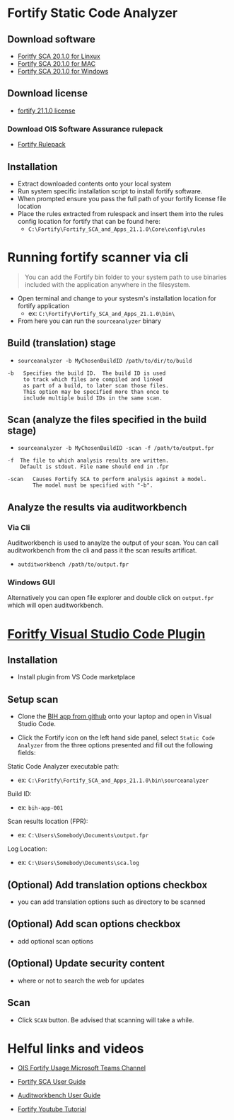 # Fortify Static Code Analyzer 

## Download software
- [Foritfy SCA 20.1.0 for Linxux](https://dvagov.sharepoint.com/sites/OISSwAServiceRequests/Shared%20Documents/Fortify%20Software/21.1.0/Fortify_SCA_and_Apps_21.1.0_Linux.tar.gz)
-  [Fortify SCA 20.1.0 for MAC](https://dvagov.sharepoint.com/sites/OISSwAServiceRequests/Shared%20Documents/Fortify%20Software/21.1.0/Fortify_SCA_and_Apps_21.1.0_Mac.tar.gz)
-  [Fortify SCA 20.1.0 for Windows](https://dvagov.sharepoint.com/sites/OISSwAServiceRequests/Shared%20Documents/Fortify%20Software/21.1.0/Fortify_SCA_and_Apps_21.1.0_Windows.zip)

## Download license
- [fortify 21.1.0 license](https://dvagov.sharepoint.com/sites/OISSwAServiceRequests/Shared%20Documents/Fortify%20Software/fortify.license)

### Download OIS Software Assurance rulepack
- [Fortify Rulepack](https://dvagov.sharepoint.com/sites/OISSwAServiceRequests/Shared%20Documents/Fortify%20Rulepacks/rules_2021.3.0.zip)

## Installation
- Extract downloaded contents onto your local system
- Run system specific installation script to install fortify software.
- When prompted ensure you pass the full path of your fortify license file location
- Place the rules extracted from rulespack and insert them into the rules config location for fortify that can be found here:
  - `C:\Fortify\Fortify_SCA_and_Apps_21.1.0\Core\config\rules`

# Running fortify scanner via cli
> You can add the Fortify bin folder to your system path to use binaries included with the application anywhere in the filesystem.

- Open terminal and change to your systesm's installation location for fortify application 
  - ex: `C:\Fortify\Fortify_SCA_and_Apps_21.1.0\bin\`
- From here you can run the `sourceanalyzer` binary

## Build (translation) stage
- `sourceanalyzer -b MyChosenBuildID /path/to/dir/to/build`
```
-b   Specifies the build ID.  The build ID is used
     to track which files are compiled and linked
     as part of a build, to later scan those files.
     This option may be specified more than once to
     include multiple build IDs in the same scan.
```
## Scan (analyze the files specified in the build stage)
- `sourceanalyzer -b MyChosenBuildID -scan -f /path/to/output.fpr`

```
-f  The file to which analysis results are written.  
    Default is stdout. File name should end in .fpr

-scan   Causes Fortify SCA to perform analysis against a model.  
        The model must be specified with "-b".
```

## Analyze the results via auditworkbench 
### Via Cli
Auditworkbench is used to anaylze the output of your scan. You can call auditworkbench from the cli and pass it the scan results artificat.
- `autditworkbench /path/to/output.fpr`

### Windows GUI
Alternatively you can open file explorer and double click on `output.fpr` which will open auditworkbench.

# [Foritfy Visual Studio Code Plugin](https://marketplace.visualstudio.com/items?itemName=fortifyvsts.fortify-extension-for-vs-code)

## Installation 
- Install plugin from VS Code marketplace

## Setup scan
- Clone the [BIH app from github](https://github.com/department-of-veterans-affairs/bih) onto your laptop and open in Visual Studio Code. 

- Click the Fortify icon on the left hand side panel, select `Static Code Analyzer` from the three options presented and fill out the following fields:

Static Code Analyzer executable path: 
- ex: `C:\Foritfy\Fortify_SCA_and_Apps_21.1.0\bin\sourceanalyzer`

Build ID:
- ex: `bih-app-001`

Scan results location (FPR):
- ex: `C:\Users\Somebody\Documents\output.fpr`

Log Location: 
- ex: `C:\Users\Somebody\Documents\sca.log`

## (Optional) Add translation options checkbox
- you can add translation options such as directory to be scanned 

## (Optional) Add scan options checkbox
- add optional scan options

## (Optional) Update security content
- where or not to search the web for updates

## Scan
- Click `SCAN` button. Be advised that scanning will take a while. 

# Helful links and videos

- [OIS Fortify Usage Microsoft Teams Channel](https://teams.microsoft.com/l/channel/19%3a207c23e32a404e0dae955e57cc5a0c73%40thread.skype/Technical%2520Notes%2520(Fortify%2520Usage)?groupId=3c2ed08f-9317-46fc-9d9a-5d7b71d1816f&tenantId=e95f1b23-abaf-45ee-821d-b7ab251ab3bf)

- [Fortify SCA User Guide](https://www.microfocus.com/documentation/fortify-static-code-analyzer-and-tools/2110/SCA_Guide_21.1.0.pdf)

- [Auditworkbench User Guide](https://www.microfocus.com/documentation/fortify-static-code-analyzer-and-tools/1920/AWB_Guide_19.2.0.pdf)

- [Fortify Youtube Tutorial](https://www.youtube.com/channel/UCUDKcm1wIfE6EWk_SyK0D4w)